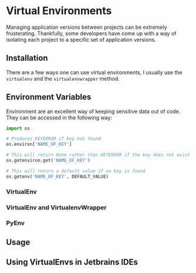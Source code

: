 # Virtual Environments

Managing application versions between projects can be extremely frusterating. Thankfully, some developers have come up with a way of isolating each project to a specific set of application versions.

## Installation

There are a few ways one can use virtual environments, I usually use the `virtualenv` and the `virtualenvwrapper` method. 

## Environment Variables

Environment are an excellent way of keeping sensitive data out of code. They can be accessed in the following way:

```python
import os

# Produces KEYERROR if key not found
os.environ['NAME_OF_KEY']

# This will return None rather than KEYERROR if the key does not exist
os.getenviron.get('NAME_OF_KEY')

# This will return a default value if no key is found
os.getenv('NAME_OF_KEY', DEFAULT_VALUE)
```

### VirtualEnv

### VirtualEnv and VirtualenvWrapper

### PyEnv

## Usage

## Using VirtualEnvs in Jetbrains IDEs